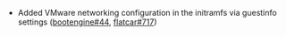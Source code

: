 - Added VMware networking configuration in the initramfs via guestinfo settings ([bootengine#44](https://github.com/flatcar-linux/bootengine/pull/44), [flatcar#717](https://github.com/flatcar-linux/Flatcar/issues/717))
